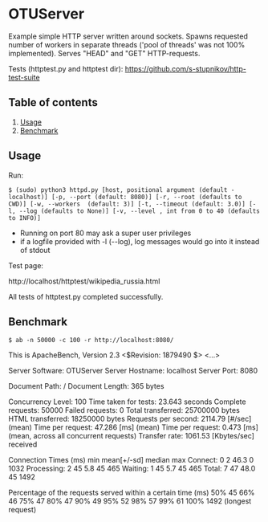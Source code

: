 # OTUServer

Example simple HTTP server written around sockets. Spawns requested number of workers in separate threads ('pool of threads' was not 100% implemented). Serves "HEAD" and "GET" HTTP-requests.

Tests (httptest.py and httptest dir): https://github.com/s-stupnikov/http-test-suite

## Table of contents
1. [Usage](#usage)
2. [Benchmark](#benchmark)


## Usage

Run:

`$ (sudo) python3 httpd.py [host, positional argument (default - localhost)] [-p, --port (default: 8080)] [-r, --root (defaults to CWD)] [-w, --workers  (default: 3)] [-t, --timeout (default: 3.0)] [-l, --log (defaults to None)] [-v, --level , int from 0 to 40 (defaults to INFO)]`

* Running on port 80 may ask a super user privileges
* if a logfile provided with -l (--log), log messages would go into it instead of stdout

Test page:

http://localhost/httptest/wikipedia_russia.html

All tests of httptest.py completed successfully.


## Benchmark

`$ ab -n 50000 -c 100 -r http://localhost:8080/`

This is ApacheBench, Version 2.3 <$Revision: 1879490 $>
<...>

Server Software:        OTUServer
Server Hostname:        localhost
Server Port:            8080

Document Path:          /
Document Length:        365 bytes

Concurrency Level:      100
Time taken for tests:   23.643 seconds
Complete requests:      50000
Failed requests:        0
Total transferred:      25700000 bytes
HTML transferred:       18250000 bytes
Requests per second:    2114.79 [#/sec] (mean)
Time per request:       47.286 [ms] (mean)
Time per request:       0.473 [ms] (mean, across all concurrent requests)
Transfer rate:          1061.53 [Kbytes/sec] received

Connection Times (ms)
              min  mean[+/-sd] median   max
Connect:        0    2  46.3      0    1032
Processing:     2   45   5.8     45     465
Waiting:        1   45   5.7     45     465
Total:          7   47  48.0     45    1492

Percentage of the requests served within a certain time (ms)
  50%     45
  66%     46
  75%     47
  80%     47
  90%     49
  95%     52
  98%     57
  99%     61
 100%   1492 (longest request)
